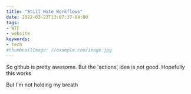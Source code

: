 ```yaml
---
title: "Still Hate Workflows"
date: 2022-03-23T13:07:37-04:00
tags:
- WTF
- website
keywords:
- tech
#thumbnailImage: //example.com/image.jpg
---
```

So github is pretty awesome.
But the 'actions' idea is not good.
Hopefully this works
<!--more-->
But I'm not holding my breath